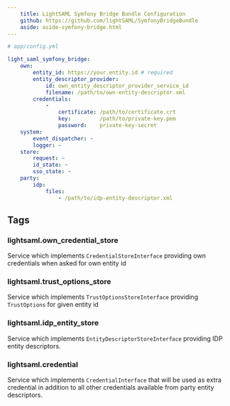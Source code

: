 ```yaml
---
    title: LightSAML Symfony Bridge Bundle Configuration
    github: https://github.com/lightSAML/SymfonyBridgeBundle
    aside: aside-symfony-bridge.html
---
```


```yaml
# app/config.yml

light_saml_symfony_bridge:
    own:
        entity_id: https://your.entity.id # required
        entity_descriptor_provider:
            id: own_entity_descriptor_provider_service_id
            filename: /path/to/own-entity-descriptor.xml
        credentials:
            -
                certificate: /path/to/certificate.crt
                key:         /path/to/private-key.pem
                password:    private-key-secret
    system:
        event_dispatcher: ~
        logger: ~
    store:
        request: ~
        id_state: ~
        sso_state: ~
    party:
        idp:
            files:
                - /path/to/idp-entity-descriptor.xml
```


## Tags

### lightsaml.own_credential_store

Service which implements ``CredentialStoreInterface`` providing own credentials when asked for own entity id


### lightsaml.trust_options_store

Service which implements ``TrustOptionsStoreInterface`` providing ``TrustOptions`` for given entity id


### lightsaml.idp_entity_store

Service which implements ``EntityDescriptorStoreInterface`` providing IDP entity descriptors.


### lightsaml.credential

Service which implements ``CredentialInterface`` that will be used as extra credential in addition to all other credentials
available from party entity descriptors.

